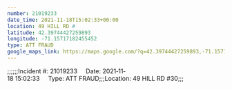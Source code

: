```yaml
---
number: 21019233
date_time: 2021-11-18T15:02:33+00:00
location: 49 HILL RD #
latitude: 42.39744427259893
longitude: -71.15717182455452
type: ATT FRAUD
google_maps_link: https://maps.google.com/?q=42.39744427259893,-71.15717182455452
---
```


;;;;;;Incident #: 21019233     Date: 2021‐11‐18 15:02:33     Type: ATT FRAUD;;;Location: 49 HILL RD #30;;;
